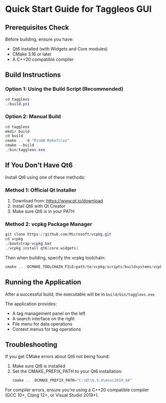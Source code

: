 # Quick Start Guide for Taggleos GUI

## Prerequisites Check

Before building, ensure you have:
- Qt6 installed (with Widgets and Core modules)
- CMake 3.16 or later
- A C++20 compatible compiler

## Build Instructions

### Option 1: Using the Build Script (Recommended)

```powershell
cd taggleos
./build.ps1
```

### Option 2: Manual Build

```powershell
cd taggleos
mkdir build
cd build
cmake .. -G "MinGW Makefiles"
cmake --build .
./bin/taggleos.exe
```

## If You Don't Have Qt6

Install Qt6 using one of these methods:

### Method 1: Official Qt Installer
1. Download from: https://www.qt.io/download
2. Install Qt6 with Qt Creator
3. Make sure Qt6 is in your PATH

### Method 2: vcpkg Package Manager
```powershell
git clone https://github.com/Microsoft/vcpkg.git
cd vcpkg
./bootstrap-vcpkg.bat
./vcpkg install qt6[core,widgets]
```

Then when building, specify the vcpkg toolchain:
```powershell
cmake .. -DCMAKE_TOOLCHAIN_FILE=path/to/vcpkg/scripts/buildsystems/vcpkg.cmake
```

## Running the Application

After a successful build, the executable will be in `build/bin/taggleos.exe`

The application provides:
- A tag management panel on the left
- A search interface on the right
- File menu for data operations
- Context menus for tag operations

## Troubleshooting

If you get CMake errors about Qt6 not being found:

1. Make sure Qt6 is installed
2. Set the CMAKE_PREFIX_PATH to your Qt6 installation:
   ```powershell
   cmake .. -DCMAKE_PREFIX_PATH="C:\Qt\6.5.0\msvc2019_64"
   ```

For compiler errors, ensure you're using a C++20 compatible compiler (GCC 10+, Clang 12+, or Visual Studio 2019+).
